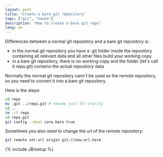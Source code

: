 ```yaml
---
layout: post 
title: "Create a bare git repository"
tags: ["git", "howto"]
description: "How to create a bare git repo"
lang: en
---
```


Differences between a normal git repository and a bare git repository is :
- in the normal git repository you have a .git folder inside the repository containing all relevant data and all other files build your working copy
- in a bare git repository, there is no working copy and the folder (let's call it repo.git) contains the actual repository data

Normally the normal git repository cann't be used as the remote repository, so you need to convert it into a bare git repository.

Here is the steps:
```sh
cd repo
mv .git ../repo.git # rename just for clarity
cd ..
rm -rf repo 
cd repo.git
git config --bool core.bare true
```

Sometimes you also need to change the url of the remote repository:
```sh
git remote set-url origin git://new.url.here
```

{% include JB/setup %}
